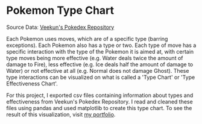 # Pokemon Type Chart
Source Data: <a href = "https://github.com/veekun/pokedex">Veekun's Pokedex Repository</a>

Each Pokemon uses moves, which are of a specific type (barring exceptions). Each Pokemon also has a type or two. Each type of move has a specific interaction with the type of the Pokemon it is aimed at, with certain type moves being more effective (e.g. Water deals twice the amount of damage to Fire), less effective (e.g. Ice deals half the amount of damage to Water) or not effective at all (e.g. Normal does not damage Ghost). These type interactions can be visualized on what is called a 'Type Chart' or 'Type Effectiveness Chart'. 

For this project, I exported csv files containing information about types and effectiveness from Veekun's Pokedex Repository. I read and cleaned these files using pandas and used matplotlib to create this type chart. To see the result of this visualization, visit <a href = "www.sameerrayner.com/portfolio/pokemon-type-chart"> my portfolio</a>.
